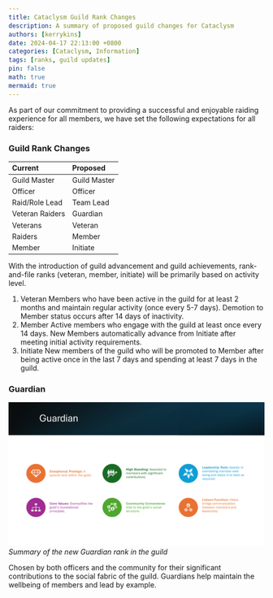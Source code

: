```yaml
---
title: Cataclysm Guild Rank Changes
description: A summary of proposed guild changes for Cataclysm
authors: [kerrykins]
date: 2024-04-17 22:13:00 +0800
categories: [Cataclysm, Information]
tags: [ranks, guild updates]
pin: false
math: true
mermaid: true
---
```


As part of our commitment to providing a successful and enjoyable raiding experience for all members, we have set the following expectations for all raiders:

### Guild Rank Changes

| Current               | Proposed         |
| :--------------------------- | :--------------- |
| Guild Master      | Guild Master   |
| Officer       | Officer  |
| Raid/Role Lead      | Team Lead   |
| Veteran Raiders       | Guardian   |
| Veterans      | Veteran   |
| Raiders     | Member   |
| Member | Initiate   |

With the introduction of guild advancement and guild achievements, rank-and-file ranks (veteran, member, initiate) will be primarily based on activity level. 

1. Veteran
Members who have been active in the guild for at least 2 months and maintain regular activity (once every 5-7 days). Demotion to Member status occurs after 14 days of inactivity.
2. Member
Active members who engage with the guild at least once every 14 days. New Members automatically advance from Initiate after meeting initial activity requirements.
3. Initiate
New members of the guild who will be promoted to Member after being active once in the last 7 days and spending at least 7 days in the guild.

### Guardian
![Guardian Rank](/images/guardian-rank.png)
_Summary of the new Guardian rank in the guild_

Chosen by both officers and the community for their significant contributions to the social fabric of the guild. Guardians help maintain the wellbeing of members and lead by example.